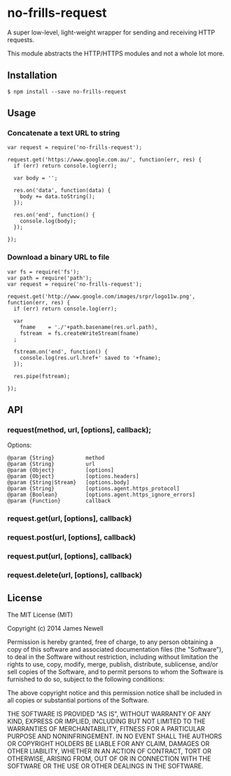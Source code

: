 # no-frills-request

A super low-level, light-weight wrapper for sending and receiving HTTP requests. 

This module abstracts the HTTP/HTTPS modules and not a whole lot more.

## Installation

	$ npm install --save no-frills-request
	
## Usage

### Concatenate a text URL to string
	
	var request = require('no-frills-request');
	
	request.get('https://www.google.com.au/', function(err, res) {
	  if (err) return console.log(err);
	
	  var body = '';
	
	  res.on('data', function(data) {
		body += data.toString();
	  });
      	
	  res.on('end', function() {
		console.log(body);
	  });
      
	});
		
### Download a binary URL to file
	
	var fs = require('fs');
	var path = require('path');
	var request = require('no-frills-request');
	
	request.get('http://www.google.com/images/srpr/logo11w.png', function(err, res) {
	  if (err) return console.log(err);
	
	  var
		fname    = './'+path.basename(res.url.path),
		fstream  = fs.createWriteStream(fname)
	  ;
	
	  fstream.on('end', function() {
		console.log(res.url.href+' saved to '+fname);
	  });
	
	  res.pipe(fstream);
	
	});
	
## API

### request(method, url, [options], callback);

Options:

	@param {String}          method
	@param {String}          url
	@param {Object}          [options]
	@param {Object}          [options.headers]
	@param {String|Stream}   [options.body]
	@param {String}          [options.agent.https_protocol]
	@param {Boolean}         [options.agent.https_ignore_errors]
	@param {Function}        callback

### request.get(url, [options], callback)

### request.post(url, [options], callback)

### request.put(url, [options], callback)

### request.delete(url, [options], callback)
		
## License

The MIT License (MIT)

Copyright (c) 2014 James Newell

Permission is hereby granted, free of charge, to any person obtaining a copy of this software and associated documentation files (the "Software"), to deal in the Software without restriction, including without limitation the rights to use, copy, modify, merge, publish, distribute, sublicense, and/or sell copies of the Software, and to permit persons to whom the Software is furnished to do so, subject to the following conditions:

The above copyright notice and this permission notice shall be included in all copies or substantial portions of the Software.

THE SOFTWARE IS PROVIDED "AS IS", WITHOUT WARRANTY OF ANY KIND, EXPRESS OR IMPLIED, INCLUDING BUT NOT LIMITED TO THE WARRANTIES OF MERCHANTABILITY, FITNESS FOR A PARTICULAR PURPOSE AND NONINFRINGEMENT. IN NO EVENT SHALL THE AUTHORS OR COPYRIGHT HOLDERS BE LIABLE FOR ANY CLAIM, DAMAGES OR OTHER LIABILITY, WHETHER IN AN ACTION OF CONTRACT, TORT OR OTHERWISE, ARISING FROM, OUT OF OR IN CONNECTION WITH THE SOFTWARE OR THE USE OR OTHER DEALINGS IN THE SOFTWARE.